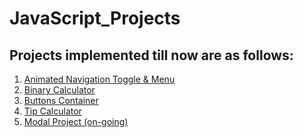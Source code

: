 # JavaScript_Projects

## Projects implemented till now are as follows:
1. <a href="https://gauravk268.github.io/JavaScript_Projects/Animated_Navigation_Toggle_&_Menu/index.html">Animated Navigation Toggle & Menu</a>
2. <a href="https://gauravk268.github.io/JavaScript_Projects/Binary_Calculator/index.html">Binary Calculator</a>
3. <a href="https://gauravk268.github.io/JavaScript_Projects/Buttons_Container/index.html">Buttons Container</a>
4. <a href="https://gauravk268.github.io/JavaScript_Projects/Tip_Calculator/index.html">Tip Calculator</a>
5. <a href="https://gauravk268.github.io/JavaScript_Projects/Modal_Project/index.html">Modal Project (on-going)</a>